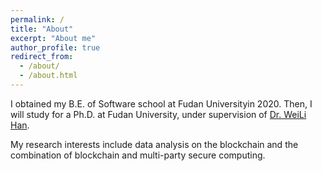 ```yaml
---
permalink: /
title: "About"
excerpt: "About me"
author_profile: true
redirect_from: 
  - /about/
  - /about.html
---
```


I obtained my B.E. of Software school at Fudan Universityin 2020.
Then, I will study for a Ph.D. at Fudan University, under supervision of [Dr. WeiLi Han](http://homepage.fudan.edu.cn/wlhan/).

My research interests include data analysis on the blockchain and the combination of blockchain and multi-party secure computing.

